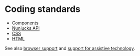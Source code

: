 # Coding standards

- [Components](components.md)
- [Nunjucks API](nunjucks-api.md)
- [CSS](css.md)
- [HTML](html.md)

See also [browser support](browser-support.md) and [support for assistive technology](../testing.md#user-content-assistive-technology-support).
